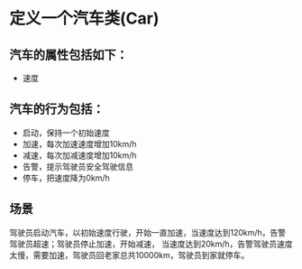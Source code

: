 # 定义一个汽车类(Car)
## 汽车的属性包括如下：
* 速度

## 汽车的行为包括：
* 启动，保持一个初始速度
* 加速，每次加速速度增加10km/h
* 减速，每次加减速度增加10km/h
* 告警，提示驾驶员安全驾驶信息
* 停车，把速度降为0km/h

## 场景
驾驶员启动汽车，以初始速度行驶，开始一直加速，当速度达到120km/h，告警驾驶员超速；驾驶员停止加速，开始减速，
当速度达到20km/h，告警驾驶员速度太慢，需要加速，驾驶员回老家总共10000km，驾驶员到家就停车。